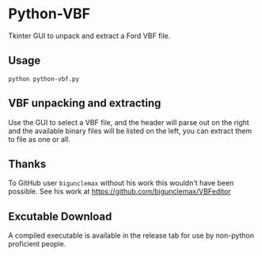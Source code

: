 # Python-VBF
Tkinter GUI to unpack and extract a Ford VBF file.

## Usage
`python python-vbf.py`

## VBF unpacking and extracting
Use the GUI to select a VBF file, and the header will parse out on the right and the available binary files will be listed on the left, you can extract them to file as one or all. 

## Thanks
To GitHub user `bigunclemax` without his work this wouldn't have been possible. See his work at https://github.com/bigunclemax/VBFeditor

## Excutable Download
A compiled executable is available in the release tab for use by non-python proficient people.  

